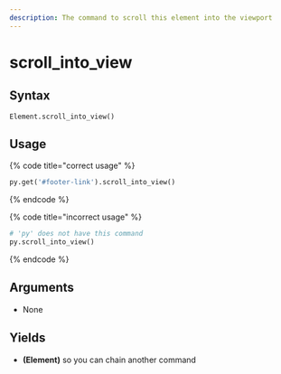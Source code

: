```yaml
---
description: The command to scroll this element into the viewport
---
```


# scroll\_into\_view

## Syntax

```text
Element.scroll_into_view()
```

## Usage

{% code title="correct usage" %}
```python
py.get('#footer-link').scroll_into_view()
```
{% endcode %}

{% code title="incorrect usage" %}
```python
# 'py' does not have this command
py.scroll_into_view()
```
{% endcode %}

## Arguments

* None

## Yields

* **\(Element\)** so you can chain another command

